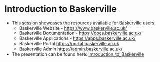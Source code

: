 # Introduction to Baskerville

- This session showcases the resources available for Baskerville users:
   - Baskerville Website - <https://www.baskerville.ac.uk/>
   - Baskerville Documentation - <https://docs.baskerville.ac.uk/>
   - Baskerville Applications - <https://apps.baskerville.ac.uk/>
   - Baskerville Portal <https://portal.baskerville.ac.uk>
   - Baskerville Admin <https://admin.baskerville.ac.uk/>
- The presentation can be found here: [Introduction_to_Baskerville](https://bham-my.sharepoint.com/personal/g_yearwood_bham_ac_uk/_layouts/15/guestaccess.aspx?share=EYHabXJKjyVAgyZhtwwsXtsBL-yl6ZzgBVVfOHMcHe76xA&e=ymj9PK)
